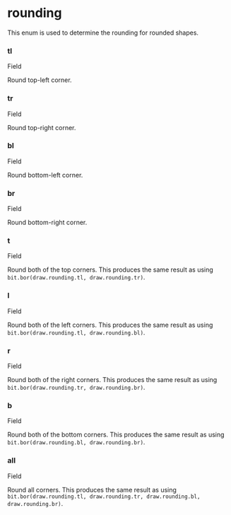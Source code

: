 # rounding

This enum is used to determine the rounding for rounded shapes.

### tl﻿ <a href="#tl" id="tl"></a>

Field

Round top-left corner.

### tr﻿ <a href="#tr" id="tr"></a>

Field

Round top-right corner.

### bl﻿ <a href="#bl" id="bl"></a>

Field

Round bottom-left corner.

### br﻿ <a href="#br" id="br"></a>

Field

Round bottom-right corner.

### t﻿ <a href="#t" id="t"></a>

Field

Round both of the top corners. This produces the same result as using `bit.bor(draw.rounding.tl, draw.rounding.tr)`.

### l﻿ <a href="#l" id="l"></a>

Field

Round both of the left corners. This produces the same result as using `bit.bor(draw.rounding.tl, draw.rounding.bl)`.

### r﻿ <a href="#r" id="r"></a>

Field

Round both of the right corners. This produces the same result as using `bit.bor(draw.rounding.tr, draw.rounding.br)`.

### b﻿ <a href="#b" id="b"></a>

Field

Round both of the bottom corners. This produces the same result as using `bit.bor(draw.rounding.bl, draw.rounding.br)`.

### all﻿ <a href="#all" id="all"></a>

Field

Round all corners. This produces the same result as using `bit.bor(draw.rounding.tl, draw.rounding.tr, draw.rounding.bl, draw.rounding.br)`.
